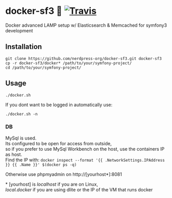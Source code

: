 # docker-sf3 :whale: [![Travis](https://img.shields.io/travis/nerdpress-org/docker-sf3.svg?style=flat-square)](https://travis-ci.org/nerdpress-org/docker-sf3) 
Docker advanced LAMP setup w/ Elasticsearch & Memcached for symfony3 development

## Installation

    git clone https://github.com/nerdpress-org/docker-sf3.git docker-sf3
    cp -r docker-sf3/docker* /path/to/your/symfony-project/
    cd /path/to/your/symfony-project/

## Usage

    ./docker.sh
    
If you dont want to be logged in automatically use:  

    ./docker.sh -n
    

### DB

MySql is used.  
Its configured to be open for access from outside,  
so if you prefer to use MySql Workbench on the host, use the containers IP as host.  
Find the IP with: `docker inspect --format '{{ .NetworkSettings.IPAddress }} {{ .Name }}' $(docker ps -q)`

Otherwise use phpmyadmin on http://[yourhost*]:8081

\* [yourhost] is *localhost* if you are on Linux,  
*local.docker* if you are using dlite or the IP of the VM that runs docker
